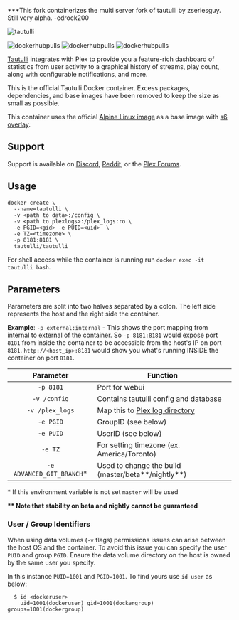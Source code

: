 ***This fork containerizes the multi server fork of tautulli by zseriesguy. Still very alpha. -edrock200

[linuxserverurl]: https://linuxserver.io
[appurl]: https://github.com/tautulli/tautulli
[hub]: https://hub.docker.com/r/tautulli/tautulli/

![tautulli](https://raw.githubusercontent.com/Tautulli/Tautulli-Docker/master/img/logo-tautulli-docker.png)

![dockerhubpulls](https://img.shields.io/docker/pulls/tautulli/tautulli.svg)
![dockerhubpulls](https://img.shields.io/docker/stars/tautulli/tautulli.svg)
![dockerhubpulls](https://img.shields.io/docker/build/tautulli/tautulli.svg)

[Tautulli][appurl] integrates with Plex to provide you a feature-rich dashboard of statistics from user activity to a graphical history of streams, play count, along with configurable notifications, and more.

This is the official Tautulli Docker container. Excess packages, dependencies, and base images have been removed to keep the size as small as possible.

This container uses the official [Alpine Linux image](https://hub.docker.com/_/alpine/) as a base image with [s6 overlay](https://github.com/just-containers/s6-overlay).

## Support
Support is available on [Discord](https://tautulli.com/discord), [Reddit](https://www.reddit.com/r/Tautulli), or the [Plex Forums](https://forums.plex.tv/discussion/307821/tautulli-monitor-your-plex-media-server).

## Usage

```
docker create \
  --name=tautulli \
  -v <path to data>:/config \
  -v <path to plexlogs>:/plex_logs:ro \
  -e PGID=<gid> -e PUID=<uid>  \
  -e TZ=<timezone> \
  -p 8181:8181 \
  tautulli/tautulli
```
For shell access while the container is running run `docker exec -it tautulli bash`.

## Parameters

Parameters are split into two halves separated by a colon. The left side represents the host and the right side the container.

**Example**: `-p external:internal` - This shows the port mapping from internal to external of the container.
So `-p 8181:8181` would expose port `8181` from inside the container to be accessible from the host's IP on port `8181`.
`http://<host_ip>:8181` would show you what's running INSIDE the container on port `8181`.

| Parameter | Function |
| :---: | --- |
| `-p 8181` | Port for webui |
| `-v /config` | Contains tautulli config and database |
| `-v /plex_logs` | Map this to [Plex log directory](https://support.plex.tv/articles/200250417-plex-media-server-log-files/) |
| `-e PGID` | GroupID (see below) |
| `-e PUID` | UserID (see below) |
| `-e TZ` | For setting timezone (ex. America/Toronto) |
| `-e ADVANCED_GIT_BRANCH`* | Used to change the build (master/beta**/nightly**) |

\* If this environment variable is not set `master` will be used

**\*\* Note that stability on beta and nightly cannot be guaranteed**

### User / Group Identifiers

When using data volumes (`-v` flags) permissions issues can arise between the host OS and the container. To avoid this issue you can specify the user `PUID` and group `PGID`. Ensure the data volume directory on the host is owned by the same user you specify.

In this instance `PUID=1001` and `PGID=1001`. To find yours use `id user` as below:

```
  $ id <dockeruser>
    uid=1001(dockeruser) gid=1001(dockergroup) groups=1001(dockergroup)
```
